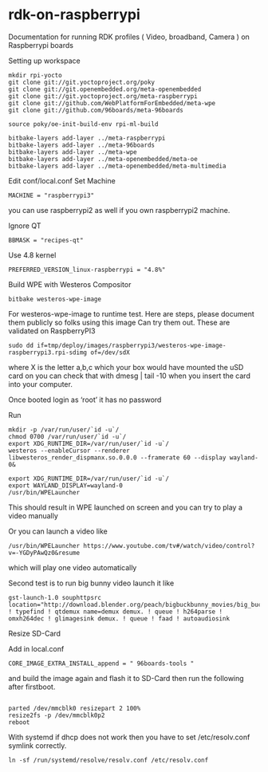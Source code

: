 # rdk-on-raspberrypi
Documentation for running RDK profiles ( Video, broadband, Camera ) on Raspberrypi boards

Setting up workspace

```shell
mkdir rpi-yocto
git clone git://git.yoctoproject.org/poky
git clone git://git.openembedded.org/meta-openembedded
git clone git://git.yoctoproject.org/meta-raspberrypi
git clone git://github.com/WebPlatformForEmbedded/meta-wpe
git clone git://github.com/96boards/meta-96boards

source poky/oe-init-build-env rpi-ml-build

bitbake-layers add-layer ../meta-raspberrypi
bitbake-layers add-layer ../meta-96boards
bitbake-layers add-layer ../meta-wpe
bitbake-layers add-layer ../meta-openembedded/meta-oe
bitbake-layers add-layer ../meta-openembedded/meta-multimedia

```

Edit conf/local.conf
Set Machine

```shell
MACHINE = "raspberrypi3"
```

you can use raspberrypi2 as well if you own raspberrypi2 machine.

Ignore QT
```shell
BBMASK = "recipes-qt"
```
Use 4.8 kernel
```shell
PREFERRED_VERSION_linux-raspberrypi = "4.8%"
```

Build WPE with Westeros Compositor

```shell
bitbake westeros-wpe-image
```

For westeros-wpe-image to runtime test. Here are steps, please document them publicly so folks using this image
Can try them out. These are validated on RaspberryPI3
 
 ```shell
sudo dd if=tmp/deploy/images/raspberrypi3/westeros-wpe-image-raspberrypi3.rpi-sdimg of=/dev/sdX
 ```
 
where X is the letter a,b,c which your box would have mounted the uSD card on you can check that with dmesg | tail -10
when you insert the card into your computer.
 
Once booted login as ‘root’ it has no password
 
Run
```shell
mkdir -p /var/run/user/`id -u`/
chmod 0700 /var/run/user/`id -u`/
export XDG_RUNTIME_DIR=/var/run/user/`id -u`/
westeros --enableCursor --renderer libwesteros_render_dispmanx.so.0.0.0 --framerate 60 --display wayland-0&

export XDG_RUNTIME_DIR=/var/run/user/`id -u`/
export WAYLAND_DISPLAY=wayland-0
/usr/bin/WPELauncher
 ```
This should result in WPE launched on screen and you can try to play a video manually
 
Or you can launch a video like
 ```shell
/usr/bin/WPELauncher https://www.youtube.com/tv#/watch/video/control?v=-YGDyPAwQz0&resume
 ```
which will play one video automatically
 
 
Second test is to run big bunny video launch it like
 ```shell
gst-launch-1.0 souphttpsrc location="http://download.blender.org/peach/bigbuckbunny_movies/big_buck_bunny_720p_h264.mov" ! typefind ! qtdemux name=demux demux. ! queue ! h264parse ! omxh264dec ! glimagesink demux. ! queue ! faad ! autoaudiosink
```
Resize SD-Card

Add in local.conf
```shell
CORE_IMAGE_EXTRA_INSTALL_append = " 96boards-tools "
```
and build the image again and flash it to SD-Card then run the following after firstboot.

```shell

parted /dev/mmcblk0 resizepart 2 100%
resize2fs -p /dev/mmcblk0p2
reboot

```

With systemd if dhcp does not work then you have to set /etc/resolv.conf symlink correctly.

```shell
ln -sf /run/systemd/resolve/resolv.conf /etc/resolv.conf
```
